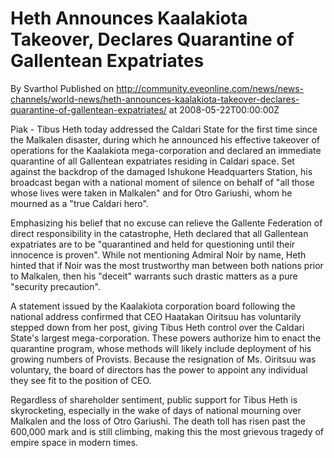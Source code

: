 # Heth Announces Kaalakiota Takeover, Declares Quarantine of Gallentean Expatriates
By Svarthol
Published on http://community.eveonline.com/news/news-channels/world-news/heth-announces-kaalakiota-takeover-declares-quarantine-of-gallentean-expatriates/ at 2008-05-22T00:00:00Z

Piak - Tibus Heth today addressed the Caldari State for the first time since the Malkalen disaster, during which he announced his effective takeover of operations for the Kaalakiota mega-corporation and declared an immediate quarantine of all Gallentean expatriates residing in Caldari space. Set against the backdrop of the damaged Ishukone Headquarters Station, his broadcast began with a national moment of silence on behalf of "all those whose lives were taken in Malkalen" and for Otro Gariushi, whom he mourned as a "true Caldari hero".

Emphasizing his belief that no excuse can relieve the Gallente Federation of direct responsibility in the catastrophe, Heth declared that all Gallentean expatriates are to be "quarantined and held for questioning until their innocence is proven". While not mentioning Admiral Noir by name, Heth hinted that if Noir was the most trustworthy man between both nations prior to Malkalen, then his "deceit" warrants such drastic matters as a pure "security precaution".

A statement issued by the Kaalakiota corporation board following the national address confirmed that CEO Haatakan Oiritsuu has voluntarily stepped down from her post, giving Tibus Heth control over the Caldari State's largest mega-corporation. These powers authorize him to enact the quarantine program, whose methods will likely include deployment of his growing numbers of Provists. Because the resignation of Ms. Oiritsuu was voluntary, the board of directors has the power to appoint any individual they see fit to the position of CEO.

Regardless of shareholder sentiment, public support for Tibus Heth is skyrocketing, especially in the wake of days of national mourning over Malkalen and the loss of Otro Gariushi. The death toll has risen past the 600,000 mark and is still climbing, making this the most grievous tragedy of empire space in modern times.

